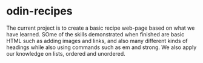 # odin-recipes

The current project is to create a basic recipe web-page based on what we have learned. SOme of the skills demonstrated when finished are basic HTML such as adding images and links, and also many different kinds of headings while also using commands such as em and strong. We also apply our knowledge on lists, ordered and unordered.